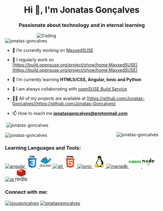 <h1 align="center">Hi 👋, I'm Jonatas Gonçalves</h1>
<h3 align="center">Passionate about technology and in eternal learning</h3>
<img align="right" alt="Coding" width="400" src="https://media2.giphy.com/media/qgQUggAC3Pfv687qPC/giphy.gif?cid=ecf05e479un17lhaq7ex6ya967pw10evcixoxbm9gkfyyaef&ep=v1_gifs_search&rid=giphy.gif&ct=g">

<p align="left"> <img src="https://komarev.com/ghpvc/?username=jonatas-goncalves&label=Profile%20views&color=0e75b6&style=flat" alt="jonatas-goncalves" /> </p>

- 🔭 I’m currently working on [MaxxedSUSE](https://github.com/Jonatas-Goncalves/MaxxedSUSE)

- 📝 I regularly work on [https://build.opensuse.org/project/show/home:MaxxedSUSE](https://build.opensuse.org/project/show/home:MaxxedSUSE)

- 🌱 I’m currently learning **HTML5/CSS, Angular, Ionic and Python**

- 👯 I am always collaborating with [openSUSE Build Service](https://build.opensuse.org/)

- 👨‍💻 All of my projects are available at [https://github.com/Jonatas-Goncalves](https://github.com/Jonatas-Goncalves)

- 📫 How to reach me **jonatasgoncalves@protonmail.com**



<p>&nbsp;<img align="center" src="https://github-readme-stats.vercel.app/api?username=jonatas-goncalves&show_icons=true&locale=en" alt="jonatas-goncalves" /></p>

<p><img align="right" src="https://github-readme-stats.vercel.app/api/top-langs?username=jonatas-goncalves&show_icons=true&locale=en&layout=compact" alt="jonatas-goncalves" /></p>

<p><img align="center" src="https://github-readme-streak-stats.herokuapp.com/?user=jonatas-goncalves&" alt="jonatas-goncalves" /></p>

<h3 align="left">Learning Languages and Tools:</h3>
<p align="left"> <a href="https://angular.io" target="_blank" rel="noreferrer"> <img src="https://angular.io/assets/images/logos/angular/angular.svg" alt="angular" width="40" height="40"/> </a> <a href="https://www.w3schools.com/css/" target="_blank" rel="noreferrer"> <img src="https://raw.githubusercontent.com/devicons/devicon/master/icons/css3/css3-original-wordmark.svg" alt="css3" width="40" height="40"/> </a> <a href="https://www.docker.com/" target="_blank" rel="noreferrer"> <img src="https://raw.githubusercontent.com/devicons/devicon/master/icons/docker/docker-original-wordmark.svg" alt="docker" width="40" height="40"/> </a> <a href="https://git-scm.com/" target="_blank" rel="noreferrer"> <img src="https://www.vectorlogo.zone/logos/git-scm/git-scm-icon.svg" alt="git" width="40" height="40"/> </a> <a href="https://www.w3.org/html/" target="_blank" rel="noreferrer"> <img src="https://raw.githubusercontent.com/devicons/devicon/master/icons/html5/html5-original-wordmark.svg" alt="html5" width="40" height="40"/> </a> <a href="https://ionicframework.com" target="_blank" rel="noreferrer"> <img src="https://upload.wikimedia.org/wikipedia/commons/d/d1/Ionic_Logo.svg" alt="ionic" width="40" height="40"/> </a> <a href="https://www.linux.org/" target="_blank" rel="noreferrer"> <img src="https://raw.githubusercontent.com/devicons/devicon/master/icons/linux/linux-original.svg" alt="linux" width="40" height="40"/> </a> <a href="https://mariadb.org/" target="_blank" rel="noreferrer"> <img src="https://www.vectorlogo.zone/logos/mariadb/mariadb-icon.svg" alt="mariadb" width="40" height="40"/> </a> <a href="https://www.nginx.com" target="_blank" rel="noreferrer"> <img src="https://raw.githubusercontent.com/devicons/devicon/master/icons/nginx/nginx-original.svg" alt="nginx" width="40" height="40"/> </a> <a href="https://nodejs.org" target="_blank" rel="noreferrer"> <img src="https://raw.githubusercontent.com/devicons/devicon/master/icons/nodejs/nodejs-original-wordmark.svg" alt="nodejs" width="40" height="40"/> </a> <a href="https://www.qt.io/" target="_blank" rel="noreferrer"> <img src="https://upload.wikimedia.org/wikipedia/commons/0/0b/Qt_logo_2016.svg" alt="qt" width="40" height="40"/> </a> <a href="https://redis.io" target="_blank" rel="noreferrer"> <img src="https://raw.githubusercontent.com/devicons/devicon/master/icons/redis/redis-original-wordmark.svg" alt="redis" width="40" height="40"/> </a> </p>

<h3 align="left">Connect with me:</h3>
<p align="left">
<a href="https://twitter.com/jsougoncalves" target="blank"><img align="center" src="https://raw.githubusercontent.com/rahuldkjain/github-profile-readme-generator/master/src/images/icons/Social/twitter.svg" alt="jsougoncalves" height="30" width="40" /></a>
<a href="https://linkedin.com/in/jonatasgonçalves" target="blank"><img align="center" src="https://raw.githubusercontent.com/rahuldkjain/github-profile-readme-generator/master/src/images/icons/Social/linked-in-alt.svg" alt="jonatasgonçalves" height="30" width="40" /></a>
</p>


